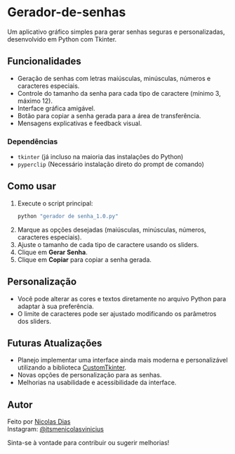 # Gerador-de-senhas

Um aplicativo gráfico simples para gerar senhas seguras e personalizadas, desenvolvido em Python com Tkinter.

## Funcionalidades

- Geração de senhas com letras maiúsculas, minúsculas, números e caracteres especiais.
- Controle do tamanho da senha para cada tipo de caractere (mínimo 3, máximo 12).
- Interface gráfica amigável.
- Botão para copiar a senha gerada para a área de transferência.
- Mensagens explicativas e feedback visual.


### Dependências

- `tkinter` (já incluso na maioria das instalações do Python)
- `pyperclip` (Necessário instalação direto do prompt de comando)

## Como usar

1. Execute o script principal:
   ```sh
   python "gerador de senha_1.0.py"
   ```
2. Marque as opções desejadas (maiúsculas, minúsculas, números, caracteres especiais).
3. Ajuste o tamanho de cada tipo de caractere usando os sliders.
4. Clique em **Gerar Senha**.
5. Clique em **Copiar** para copiar a senha gerada.

## Personalização

- Você pode alterar as cores e textos diretamente no arquivo Python para adaptar à sua preferência.
- O limite de caracteres pode ser ajustado modificando os parâmetros dos sliders.

## Futuras Atualizações

- Planejo implementar uma interface ainda mais moderna e personalizável utilizando a biblioteca [CustomTkinter](https://github.com/TomSchimansky/CustomTkinter).
- Novas opções de personalização para as senhas.
- Melhorias na usabilidade e acessibilidade da interface.
  
## Autor

Feito por [Nicolas Dias](https://github.com/NicolasDias19)  
Instagram: [@itsmenicolasvinicius](https://instagram.com/itsmenicolasvinicius)

Sinta-se à vontade para contribuir ou sugerir melhorias!
